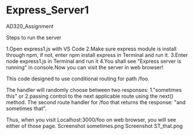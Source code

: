 # Express_Server1
 AD320_Assignment

Steps to run the server

1.Open express1.js with VS Code
2.Make sure express module is install through npm, if not, enter npm install express in Terminal and run it.
3.Enter node express1.js in Terminal and run it
4.You shall see "Express server is running" in console.Now you can visit the server in web browser!

This code designed to use conditional routing for path /foo. 

The handler will randomly choose between two responses:
1."sometimes this" or
2.passing control to the next applicable route using the next() method.
The second route handler for /foo that returns the response: "and sometimes that".

Thus, when you visit Localhost:3000/foo on web browser, you will see either of those page.
Screenshot sometimes.png
Screenshot ST_that.png
